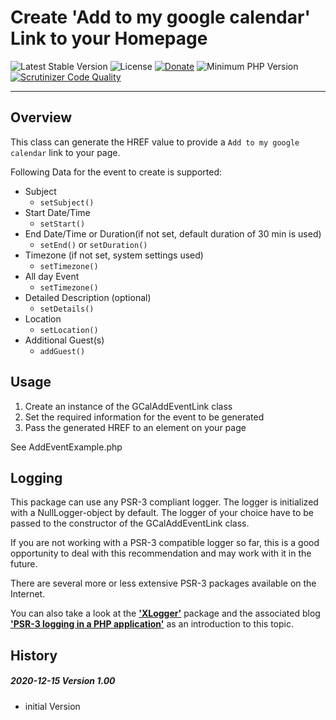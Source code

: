 # Create 'Add to my google calendar' Link to your Homepage

 ![Latest Stable Version](https://img.shields.io/badge/release-v1.0.0-brightgreen.svg)
 ![License](https://img.shields.io/packagist/l/gomoob/php-pushwoosh.svg) 
 [![Donate](https://img.shields.io/static/v1?label=donate&message=PayPal&color=orange)](https://www.paypal.me/SKientzler/5.00EUR)
 ![Minimum PHP Version](https://img.shields.io/badge/php-%3E%3D%207.4-8892BF.svg)
 [![Scrutinizer Code Quality](https://scrutinizer-ci.com/g/Stefanius67/GCalendar/badges/quality-score.png?b=main)](https://scrutinizer-ci.com/g/Stefanius67/GCalendar/?branch=main)
 
----------
## Overview

This class can generate the HREF value to provide a `Add to my google calendar` link to your
page.

Following Data for the event to create is supported:

- Subject
	- `setSubject()`  
- Start Date/Time
	- `setStart()`  
- End Date/Time or Duration(if not set, default duration of 30 min is used)
	- `setEnd()` or `setDuration()`  
- Timezone (if not set, system settings used)
	- `setTimezone()`  
- All day Event
	- `setTimezone()`  
- Detailed Description (optional)
	- `setDetails()`  
- Location
	- `setLocation()`  
- Additional Guest(s)
	- `addGuest()`  

## Usage
1. Create an instance of the GCalAddEventLink class
2. Set the required information for the event to be generated
3. Pass the generated HREF to an <a> element on your page

See AddEventExample.php

## Logging
This package can use any PSR-3 compliant logger. The logger is initialized with a NullLogger-object 
by default. The logger of your choice have to be passed to the constructor of the GCalAddEventLink class. 

If you are not working with a PSR-3 compatible logger so far, this is a good opportunity 
to deal with this recommendation and may work with it in the future.  

There are several more or less extensive PSR-3 packages available on the Internet.  

You can also take a look at the 
 [**'XLogger'**](https://www.phpclasses.org/package/11743-PHP-Log-events-to-browser-console-text-and-XML-files.html)
package and the associated blog
 [**'PSR-3 logging in a PHP application'**](https://www.phpclasses.org/blog/package/11743/post/1-PSR3-logging-in-a-PHP-application.html)
as an introduction to this topic.


## History
##### 2020-12-15	Version 1.00
  * initial Version
